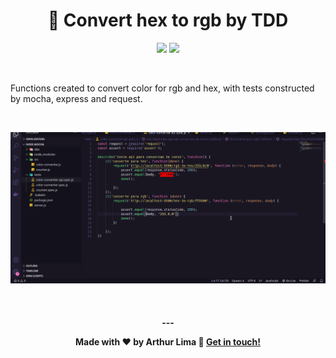 
<h1 align="center">
  💅 Convert hex to rgb by TDD
</h1>


<p align="center">

  <a alt="Arthur Lima Linkedin" href="https://www.linkedin.com/in/arthur-lima-294ab0103/">
    <img src="https://img.shields.io/badge/LinkedIn-Arthur-blue?logo=linkedin"/></a>
 
  <a alt="Arthur Lima GitHub" href="https://github.com/thurdelima">
  <img src="https://img.shields.io/badge/GitHub-thurdelima-lightgrey?logo=github"/></a>
 

</p>
<br/>

Functions created to convert color for rgb and hex, with tests constructed by mocha, express and request.

<br/>

![alt text](https://raw.githubusercontent.com/thurdelima/node-mocha-tdd-colors/master/mocha_test.gif)



<br/>

<h4 align="center">
  ---

Made with ♥   by Arthur Lima :wave: [Get in touch!](https://www.linkedin.com/in/arthur-lima-294ab0103/)
</h4>


